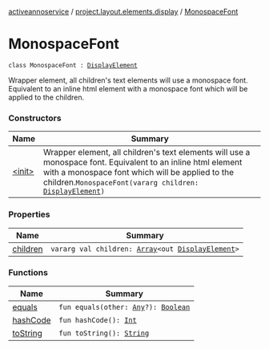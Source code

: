 [activeannoservice](../../index.md) / [project.layout.elements.display](../index.md) / [MonospaceFont](./index.md)

# MonospaceFont

`class MonospaceFont : `[`DisplayElement`](../-display-element.md)

Wrapper element, all children's text elements will use a monospace font. Equivalent to an inline html element with a monospace font
which will be applied to the children.

### Constructors

| Name | Summary |
|---|---|
| [&lt;init&gt;](-init-.md) | Wrapper element, all children's text elements will use a monospace font. Equivalent to an inline html element with a monospace font which will be applied to the children.`MonospaceFont(vararg children: `[`DisplayElement`](../-display-element.md)`)` |

### Properties

| Name | Summary |
|---|---|
| [children](children.md) | `vararg val children: `[`Array`](https://kotlinlang.org/api/latest/jvm/stdlib/kotlin/-array/index.html)`<out `[`DisplayElement`](../-display-element.md)`>` |

### Functions

| Name | Summary |
|---|---|
| [equals](equals.md) | `fun equals(other: `[`Any`](https://kotlinlang.org/api/latest/jvm/stdlib/kotlin/-any/index.html)`?): `[`Boolean`](https://kotlinlang.org/api/latest/jvm/stdlib/kotlin/-boolean/index.html) |
| [hashCode](hash-code.md) | `fun hashCode(): `[`Int`](https://kotlinlang.org/api/latest/jvm/stdlib/kotlin/-int/index.html) |
| [toString](to-string.md) | `fun toString(): `[`String`](https://kotlinlang.org/api/latest/jvm/stdlib/kotlin/-string/index.html) |
